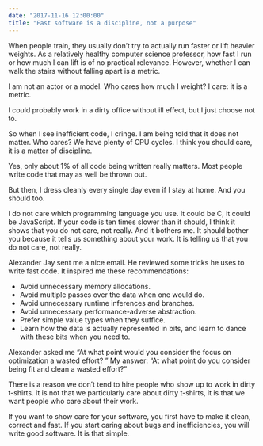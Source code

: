 ```yaml
---
date: "2017-11-16 12:00:00"
title: "Fast software is a discipline, not a purpose"
---
```




When people train, they usually don&rsquo;t try to actually run faster or lift heavier weights. As a relatively healthy computer science professor, how fast I run or how much I can lift is of no practical relevance. However, whether I can walk the stairs without falling apart is a metric.

I am not an actor or a model. Who cares how much I weight? I care: it is a metric.

I could probably work in a dirty office without ill effect, but I just choose not to.

So when I see inefficient code, I cringe. I am being told that it does not matter. Who cares? We have plenty of CPU cycles. I think you should care, it is a matter of discipline.

Yes, only about 1% of all code being written really matters. Most people write code that may as well be thrown out. 

But then, I dress cleanly every single day even if I stay at home. And you should too.

I do not care which programming language you use. It could be C, it could be JavaScript. If your code is ten times slower than it should, I think it shows that you do not care, not really. And it bothers me. It should bother you because it tells us something about your work. It is telling us that you do not care, not really.

Alexander Jay sent me a nice email. He reviewed some tricks he uses to write fast code. It inspired me these recommendations:

- Avoid unnecessary memory allocations.
- Avoid multiple passes over the data when one would do.
- Avoid unnecessary runtime inferences and branches.
- Avoid unnecessary performance-adverse abstraction.
- Prefer simple value types when they suffice.
- Learn how the data is actually represented in bits, and learn to dance with these bits when you need to.


Alexander asked me &ldquo;At what point would you consider the focus on optimization a wasted effort? &rdquo; My answer: &ldquo;At what point do you consider being fit and clean a wasted effort?&rdquo;

There is a reason we don&rsquo;t tend to hire people who show up to work in dirty t-shirts. It is not that we particularly care about dirty t-shirts, it is that we want people who care about their work.

If you want to show care for your software, you first have to make it clean, correct and fast. If you start caring about bugs and inefficiencies, you will write good software. It is that simple.

